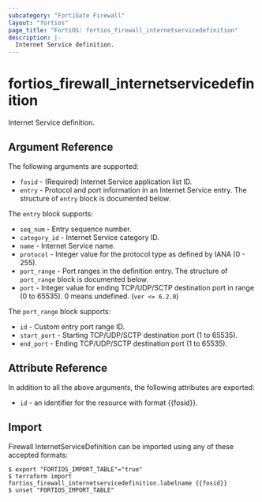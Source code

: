 ```yaml
---
subcategory: "FortiGate Firewall"
layout: "fortios"
page_title: "FortiOS: fortios_firewall_internetservicedefinition"
description: |-
  Internet Service definition.
---
```


# fortios_firewall_internetservicedefinition
Internet Service definition.

## Argument Reference

The following arguments are supported:

* `fosid` - (Required) Internet Service application list ID.
* `entry` - Protocol and port information in an Internet Service entry. The structure of `entry` block is documented below.

The `entry` block supports:

* `seq_num` - Entry sequence number.
* `category_id` - Internet Service category ID.
* `name` - Internet Service name.
* `protocol` - Integer value for the protocol type as defined by IANA (0 - 255).
* `port_range` - Port ranges in the definition entry. The structure of `port_range` block is documented below.
* `port` - Integer value for ending TCP/UDP/SCTP destination port in range (0 to 65535). 0 means undefined. (`ver <= 6.2.0`)

The `port_range` block supports:

* `id` - Custom entry port range ID.
* `start_port` - Starting TCP/UDP/SCTP destination port (1 to 65535).
* `end_port` - Ending TCP/UDP/SCTP destination port (1 to 65535).


## Attribute Reference

In addition to all the above arguments, the following attributes are exported:
* `id` - an identifier for the resource with format {{fosid}}.

## Import

Firewall InternetServiceDefinition can be imported using any of these accepted formats:
```
$ export "FORTIOS_IMPORT_TABLE"="true"
$ terraform import fortios_firewall_internetservicedefinition.labelname {{fosid}}
$ unset "FORTIOS_IMPORT_TABLE"
```
